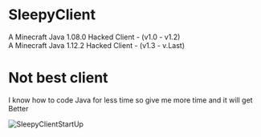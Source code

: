 # SleepyClient
A Minecraft Java 1.08.0 Hacked Client  -  (v1.0 - v1.2)                                                                                                       
A Minecraft Java 1.12.2 Hacked Client  -  (v1.3 - v.Last)                                                                                                       
                                                                                                       
                                                                                                       
                                                                                                       
                                                                                                       
# Not best client
I know how to code Java for less time so give me more time and it will get Better
                                                                                                       
                                                                                                       
![SleepyClientStartUp](https://cdn.discordapp.com/attachments/934078648904982575/975500750736220190/sleepyClient.png)
                                                                                                       
